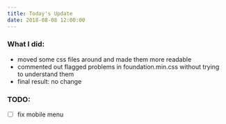 ```yaml
---
title: Today's Update
date: 2018-08-08 12:00:00
---
```


### What I did:
- moved some css files around and made them more readable
- commented out flagged problems in foundation.min.css without trying to understand them
- final result: no change

### TODO:
- [ ] fix mobile menu